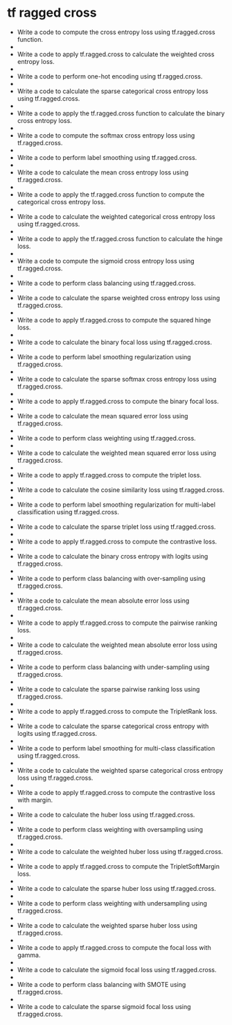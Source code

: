 # tf ragged cross

- Write a code to compute the cross entropy loss using tf.ragged.cross function.
- 
- Write a code to apply tf.ragged.cross to calculate the weighted cross entropy loss.
- 
- Write a code to perform one-hot encoding using tf.ragged.cross.
- 
- Write a code to calculate the sparse categorical cross entropy loss using tf.ragged.cross.
- 
- Write a code to apply the tf.ragged.cross function to calculate the binary cross entropy loss.
- 
- Write a code to compute the softmax cross entropy loss using tf.ragged.cross.
- 
- Write a code to perform label smoothing using tf.ragged.cross.
- 
- Write a code to calculate the mean cross entropy loss using tf.ragged.cross.
- 
- Write a code to apply the tf.ragged.cross function to compute the categorical cross entropy loss.
- 
- Write a code to calculate the weighted categorical cross entropy loss using tf.ragged.cross.
- 
- Write a code to apply the tf.ragged.cross function to calculate the hinge loss.
- 
- Write a code to compute the sigmoid cross entropy loss using tf.ragged.cross.
- 
- Write a code to perform class balancing using tf.ragged.cross.
- 
- Write a code to calculate the sparse weighted cross entropy loss using tf.ragged.cross.
- 
- Write a code to apply tf.ragged.cross to compute the squared hinge loss.
- 
- Write a code to calculate the binary focal loss using tf.ragged.cross.
- 
- Write a code to perform label smoothing regularization using tf.ragged.cross.
- 
- Write a code to calculate the sparse softmax cross entropy loss using tf.ragged.cross.
- 
- Write a code to apply tf.ragged.cross to compute the binary focal loss.
- 
- Write a code to calculate the mean squared error loss using tf.ragged.cross.
- 
- Write a code to perform class weighting using tf.ragged.cross.
- 
- Write a code to calculate the weighted mean squared error loss using tf.ragged.cross.
- 
- Write a code to apply tf.ragged.cross to compute the triplet loss.
- 
- Write a code to calculate the cosine similarity loss using tf.ragged.cross.
- 
- Write a code to perform label smoothing regularization for multi-label classification using tf.ragged.cross.
- 
- Write a code to calculate the sparse triplet loss using tf.ragged.cross.
- 
- Write a code to apply tf.ragged.cross to compute the contrastive loss.
- 
- Write a code to calculate the binary cross entropy with logits using tf.ragged.cross.
- 
- Write a code to perform class balancing with over-sampling using tf.ragged.cross.
- 
- Write a code to calculate the mean absolute error loss using tf.ragged.cross.
- 
- Write a code to apply tf.ragged.cross to compute the pairwise ranking loss.
- 
- Write a code to calculate the weighted mean absolute error loss using tf.ragged.cross.
- 
- Write a code to perform class balancing with under-sampling using tf.ragged.cross.
- 
- Write a code to calculate the sparse pairwise ranking loss using tf.ragged.cross.
- 
- Write a code to apply tf.ragged.cross to compute the TripletRank loss.
- 
- Write a code to calculate the sparse categorical cross entropy with logits using tf.ragged.cross.
- 
- Write a code to perform label smoothing for multi-class classification using tf.ragged.cross.
- 
- Write a code to calculate the weighted sparse categorical cross entropy loss using tf.ragged.cross.
- 
- Write a code to apply tf.ragged.cross to compute the contrastive loss with margin.
- 
- Write a code to calculate the huber loss using tf.ragged.cross.
- 
- Write a code to perform class weighting with oversampling using tf.ragged.cross.
- 
- Write a code to calculate the weighted huber loss using tf.ragged.cross.
- 
- Write a code to apply tf.ragged.cross to compute the TripletSoftMargin loss.
- 
- Write a code to calculate the sparse huber loss using tf.ragged.cross.
- 
- Write a code to perform class weighting with undersampling using tf.ragged.cross.
- 
- Write a code to calculate the weighted sparse huber loss using tf.ragged.cross.
- 
- Write a code to apply tf.ragged.cross to compute the focal loss with gamma.
- 
- Write a code to calculate the sigmoid focal loss using tf.ragged.cross.
- 
- Write a code to perform class balancing with SMOTE using tf.ragged.cross.
- 
- Write a code to calculate the sparse sigmoid focal loss using tf.ragged.cross.